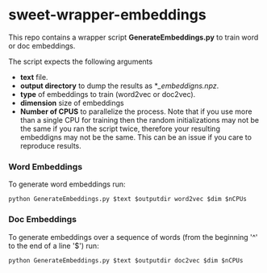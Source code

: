 # sweet-wrapper-embeddings
This repo contains a wrapper script **GenerateEmbeddings.py** to train word or doc embeddings.

The script expects the following arguments
- **text** file.
- **output directory** to dump the results as **_embeddigns.npz*.
- **type** of embeddings to train (word2vec or doc2vec).
- **dimension** size of embeddings
- **Number of CPUS** to parallelize the process. Note that if you use more than a single CPU for training then the random initializations may not be the same if you ran the script twice, therefore your resulting embeddigns may not be the same. This can be an issue if you care to reproduce results.

### Word Embeddings
To generate word embeddings run:

```
python GenerateEmbeddings.py $text $outputdir word2vec $dim $nCPUs
```

### Doc Embeddings
To generate embeddings over a sequence of words (from the beginning '^' to the end of a line '$') run:

```
python GenerateEmbeddings.py $text $outputdir doc2vec $dim $nCPUs
```
